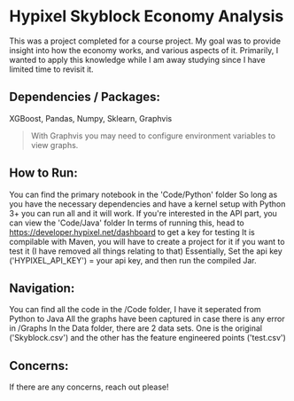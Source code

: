 # Hypixel Skyblock Economy Analysis
This was a project completed for a course project.
My goal was to provide insight into how the economy works, and various aspects of it. Primarily, I wanted to apply this knowledge while I am away studying since I have limited time to revisit it.

## Dependencies / Packages: 
XGBoost, Pandas, Numpy, Sklearn, Graphvis
  > With Graphvis you may need to configure environment variables to view graphs.


## How to Run:
  You can find the primary notebook in the 'Code/Python' folder
  So long as you have the necessary dependencies and have a kernel setup with Python 3+ you can run all and it will work.
  If you're interested in the API part, you can view the 'Code/Java' folder
    In terms of running this, head to https://developer.hypixel.net/dashboard to get a key for testing
    It is compilable with Maven, you will have to create a project for it if you want to test it (I have removed all things relating to that)
    Essentially, Set the api key ('HYPIXEL_API_KEY') = your api key, and then run the compiled Jar.

## Navigation:
You can find all the code in the /Code folder, I have it seperated from Python to Java
All the graphs have been captured in case there is any error in /Graphs 
In the Data folder, there are 2 data sets. One is the original ('Skyblock.csv')
and the other has the feature engineered points ('test.csv')

## Concerns:
If there are any concerns, reach out please!
